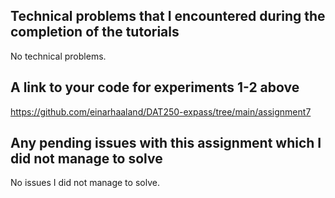 ## Technical problems that I encountered during the completion of the tutorials
No technical problems.
## A link to your code for experiments 1-2 above
https://github.com/einarhaaland/DAT250-expass/tree/main/assignment7
## Any pending issues with this assignment which I did not manage to solve
No issues I did not manage to solve.
